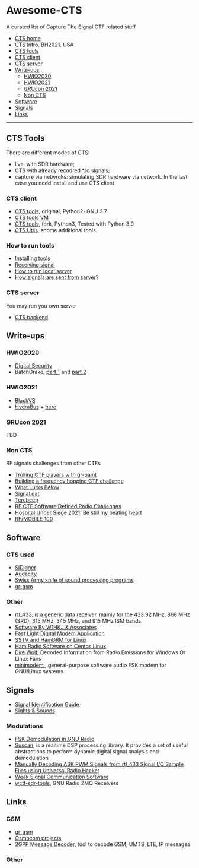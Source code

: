 # Awesome-CTS
A curated list of Capture The Signal CTF related stuff

- [CTS home](https://cts.ninja/)
- [CTS Intro](https://github.com/capturethesignal/cts-website/blob/master/bhusa2021/BHArsenal21_cts.pdf), BH2021, USA
- [CTS tools](#CTS-Tools)
- [CTS client](#CTS-client)
- [CTS server](#CTS-server)
- [Write-ups](#Write-ups)
  - [HWIO2020](#HWIO2020)
  - [HWIO2021](#HWIO2021)
  - [GRUcon 2021](#GRUcon-2021)
  - [Non CTS]()
- [Software](#Software)
- [Signals](#Signals)
- [Links](#Links)

- - -

## CTS Tools
There are different modes of CTS:
* live, with SDR hardware;
* CTS with already recodred \*.iq signals;
* capture via netwroks: simulating SDR hardware via network. In the last case you nedd install and use CTS client
 
### CTS client

* [CTS tools](https://github.com/capturethesignal/cts-tools), original, Python2+GNU 3.7
* [CTS tools VM](https://cts.ninja/downloads/)
* [CTS tools](https://github.com/BlackVS/cts-tools), fork, Python3, Tested with Python 3.9
* [CTS Utils](https://github.com/BlackVS/cts-utils), soome additional tools.

### How to run tools
* [Installing tools](cts-tools.md)
* [Receiving signal](cts-get-signal.md)
* [How to run local server](cts-utils.md)
* [How signals are sent from server?](cts-signals.md)

### CTS server
You may run you own server
* [CTS backend](https://github.com/capturethesignal/cts-backend)

## Write-ups

### HWIO2020

* [Digital Security](https://www.digital.security/en/blog/hardweario-capture-signal-write)
* BatchDrake, [part 1](https://batchdrake.github.io/cts/) and [part 2](https://batchdrake.github.io/ctsII/)

### HWIO2021

* [BlackVS](https://github.com/BlackVS/CTFs/tree/master/HWIO2021/CTS)
* [HydraBus](https://hydrabus.com/CTS/HWIO_2021_CTS_Signal5_solution_BVE_10July2021.pdf) + [here](https://hydrabus.com/CTS/)

### GRUcon 2021

TBD

### Non CTS 
RF signals challenges from other CTFs
* [Trolling CTF players with gr-paint](https://irrational.net/2019/11/30/trolling-ctf-players-with-gr-paint/)
* [Building a frequency hopping CTF challenge](https://irrational.net/2019/12/02/building-a-frequency-hopping-challenge/)
* [What Lurks Below](https://github.com/mossmann/Writeups/tree/main/Google%20CTF%202020/What%20Lurks%20Below)
* [Signal.dat](https://github.com/leony/CTF/blob/master/Radio%20Frequency/Signal.dat_Writeup.md)
* [Terebeep](https://bolek42.github.io/ctf/2017-PlaidCTF/terebeep/README.html)
* [RF CTF Software Defined Radio Challenges](https://github.com/rfhs/rfhs-wiki/wiki/RF-CTF-SoftwareDefinedRadio-Challenges)
* [Hospital Under Siege 2021: Be still my beating heart](https://ctftime.org/writeup/29131)
* [RF/MOBILE 100](https://gitlab.com/hacklabor/ctf/tmctf-writeup/-/blob/master/RF-Mobile-100/RF-Mobile100.md)


## Software
### CTS used
* [SiDigger](https://github.com/BatchDrake/SigDigger)
* [Audacity](https://www.audacityteam.org/)
* [Swiss Army knife of sound processing programs](http://sox.sourceforge.net/)
* [gr-gsm](https://github.com/ptrkrysik/gr-gsm)

### Other
* [rtl_433](https://github.com/merbanan/rtl_433), is a generic data receiver, mainly for the 433.92 MHz, 868 MHz (SRD), 315 MHz, 345 MHz, and 915 MHz ISM bands.
* [Software By W1HKJ & Associates](http://www.w1hkj.com/)
* [Fast Light Digital Modem Application](https://sourceforge.net/p/fldigi/wiki/Home/)
* [SSTV and HamDRM for Linux](http://users.telenet.be/on4qz/index.html)
* [Ham Radio Software on Centos Linux](http://www.trinityos.com/HAM/CentosDigitalModes/hampacketizing-centos.html#28.qsstv)
* [Dire Wolf](https://github.com/wb2osz/direwolf), Decoded Information from Radio Emissions for Windows Or Linux Fans
* [minimodem ](http://www.whence.com/minimodem/), general-purpose software audio FSK modem  for GNU/Linux systems

## Signals
* [Signal Identification Guide](https://www.sigidwiki.com/wiki/Signal_Identification_Guide)
* [Sights & Sounds](http://www.w1hkj.com/modes/index.htm)

### Modulations
* [FSK Demodulation in GNU Radio](https://wirelesspi.com/fsk-demodulation-in-gnu-radio/)
* [Suscan](https://github.com/BatchDrake/suscan), is a realtime DSP processing library. It provides a set of useful abstractions to perform dynamic digital signal analysis and demodulation
* [Manually Decoding ASK PWM Signals from rtl_433 Signal I/Q Sample Files using Universal Radio Hacker](https://github.com/klohner/klohner.github.io/tree/master/SDR/Decoding/Example_2019-01-18)
* [Weak Signal Communication Software](https://physics.princeton.edu//pulsar/K1JT/)
* [wctf-sdr-tools](https://github.com/rfhs/rfctf-sdr-tools), GNU Radio ZMQ Receivers

## Links
### GSM
* [gr-gsm](https://github.com/ptrkrysik/gr-gsm)
* [Osmocom projects](https://osmocom.org/projects)
* [3GPP Message Decoder](https://www.3glteinfo.com/3gpp-message-decoder/), tool to decode GSM, UMTS, LTE, IP messages

### Other
